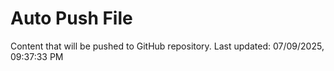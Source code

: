 # Auto Push File

Content that will be pushed to GitHub repository.
Last updated: 07/09/2025, 09:37:33 PM